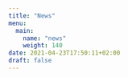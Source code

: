 ```yaml
---
title: "News"
menu:
  main:
    name: "news"
    weight: 140
date: 2021-04-23T17:50:11+02:00
draft: false
---
```


